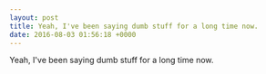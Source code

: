 ```yaml
---
layout: post
title: Yeah, I've been saying dumb stuff for a long time now.
date: 2016-08-03 01:56:18 +0000
---
```


Yeah, I've been saying dumb stuff for a long time now.

